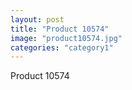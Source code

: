 ```yaml
---
layout: post
title: "Product 10574"
image: "product10574.jpg"
categories: "category1"
---
```

Product 10574
